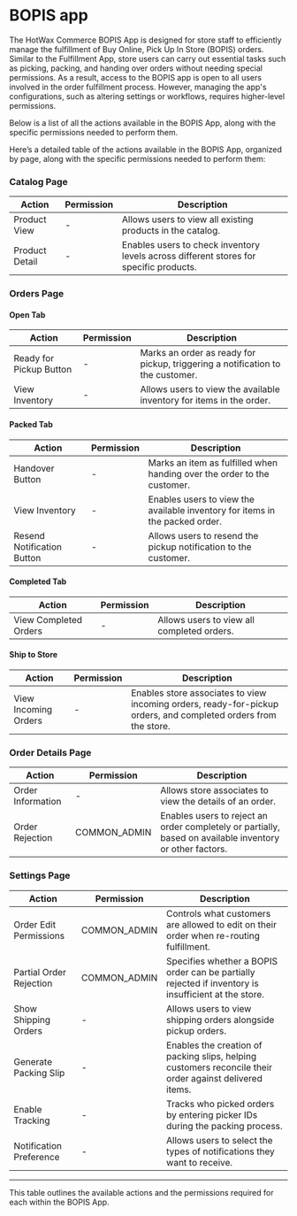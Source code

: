 # BOPIS app

The HotWax Commerce BOPIS App is designed for store staff to efficiently manage the fulfillment of Buy Online, Pick Up In Store (BOPIS) orders. Similar to the Fulfillment App, store users can carry out essential tasks such as picking, packing, and handing over orders without needing special permissions. As a result, access to the BOPIS app is open to all users involved in the order fulfillment process. However, managing the app's configurations, such as altering settings or workflows, requires higher-level permissions.

Below is a list of all the actions available in the BOPIS App, along with the specific permissions needed to perform them.

Here’s a detailed table of the actions available in the BOPIS App, organized by page, along with the specific permissions needed to perform them:

### Catalog Page

| Action              | Permission | Description                                                                                               |
|-------------------------|----------------|---------------------------------------------------------------------------------------------------------------|
| Product View        | -             | Allows users to view all existing products in the catalog.                                                    |
| Product Detail      | -             | Enables users to check inventory levels across different stores for specific products.                        |



### Orders Page

#### Open Tab

| Action                    | Permission | Description                                                                                               |
|-------------------------------|----------------|---------------------------------------------------------------------------------------------------------------|
| Ready for Pickup Button    | -             | Marks an order as ready for pickup, triggering a notification to the customer.                                 |
| View Inventory             | -             | Allows users to view the available inventory for items in the order.                                           |

#### Packed Tab

| Action                    | Permission | Description                                                                                               |
|-------------------------------|----------------|---------------------------------------------------------------------------------------------------------------|
| Handover Button            | -             | Marks an item as fulfilled when handing over the order to the customer.                                        |
| View Inventory             | -             | Enables users to view the available inventory for items in the packed order.                                   |
| Resend Notification Button | -             | Allows users to resend the pickup notification to the customer.                                                |

#### Completed Tab

| Action                    | Permission | Description                                                                                               |
|-------------------------------|----------------|---------------------------------------------------------------------------------------------------------------|
| View Completed Orders      | -             | Allows users to view all completed orders.                                                                     |

#### Ship to Store

| Action                    | Permission | Description                                                                                               |
|-------------------------------|----------------|---------------------------------------------------------------------------------------------------------------|
| View Incoming Orders       | -             | Enables store associates to view incoming orders, ready-for-pickup orders, and completed orders from the store. |



### Order Details Page

| Action            | Permission | Description                                                                                               |
|-----------------------|----------------|---------------------------------------------------------------------------------------------------------------|
| Order Information  | -             | Allows store associates to view the details of an order.                                                       |
| Order Rejection    | COMMON_ADMIN   | Enables users to reject an order completely or partially, based on available inventory or other factors.       |



### Settings Page

| Action                     | Permission  | Description                                                                                               |
|--------------------------------|-----------------|---------------------------------------------------------------------------------------------------------------|
| Order Edit Permissions      | COMMON_ADMIN    | Controls what customers are allowed to edit on their order when re-routing fulfillment.                       |
| Partial Order Rejection     | COMMON_ADMIN    | Specifies whether a BOPIS order can be partially rejected if inventory is insufficient at the store.          |
| Show Shipping Orders        | -              | Allows users to view shipping orders alongside pickup orders.                                                 |
| Generate Packing Slip       | -              | Enables the creation of packing slips, helping customers reconcile their order against delivered items.       |
| Enable Tracking             | -              | Tracks who picked orders by entering picker IDs during the packing process.                                    |
| Notification Preference     | -              | Allows users to select the types of notifications they want to receive.                                        |

--- 

This table outlines the available actions and the permissions required for each within the BOPIS App.
